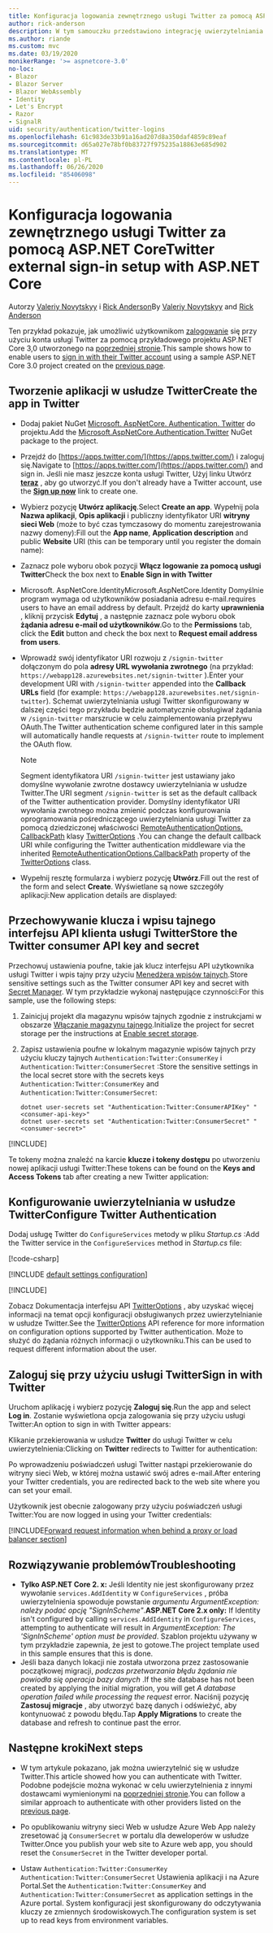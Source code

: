 ```yaml
---
title: Konfiguracja logowania zewnętrznego usługi Twitter za pomocą ASP.NET Core
author: rick-anderson
description: W tym samouczku przedstawiono integrację uwierzytelniania użytkownika konta usługi Twitter z istniejącą aplikacją ASP.NET Core.
ms.author: riande
ms.custom: mvc
ms.date: 03/19/2020
monikerRange: '>= aspnetcore-3.0'
no-loc:
- Blazor
- Blazor Server
- Blazor WebAssembly
- Identity
- Let's Encrypt
- Razor
- SignalR
uid: security/authentication/twitter-logins
ms.openlocfilehash: 61c983de33b91a16ad207d8a350daf4859c89eaf
ms.sourcegitcommit: d65a027e78bf0b83727f975235a18863e685d902
ms.translationtype: MT
ms.contentlocale: pl-PL
ms.lasthandoff: 06/26/2020
ms.locfileid: "85406098"
---
```

# <a name="twitter-external-sign-in-setup-with-aspnet-core"></a><span data-ttu-id="0020a-103">Konfiguracja logowania zewnętrznego usługi Twitter za pomocą ASP.NET Core</span><span class="sxs-lookup"><span data-stu-id="0020a-103">Twitter external sign-in setup with ASP.NET Core</span></span>

<span data-ttu-id="0020a-104">Autorzy [Valeriy Novytskyy](https://github.com/01binary) i [Rick Anderson](https://twitter.com/RickAndMSFT)</span><span class="sxs-lookup"><span data-stu-id="0020a-104">By [Valeriy Novytskyy](https://github.com/01binary) and [Rick Anderson](https://twitter.com/RickAndMSFT)</span></span>

<span data-ttu-id="0020a-105">Ten przykład pokazuje, jak umożliwić użytkownikom [zalogowanie](https://dev.twitter.com/web/sign-in/desktop-browser) się przy użyciu konta usługi Twitter za pomocą przykładowego projektu ASP.NET Core 3,0 utworzonego na [poprzedniej stronie](xref:security/authentication/social/index).</span><span class="sxs-lookup"><span data-stu-id="0020a-105">This sample shows how to enable users to [sign in with their Twitter account](https://dev.twitter.com/web/sign-in/desktop-browser) using a sample ASP.NET Core 3.0 project created on the [previous page](xref:security/authentication/social/index).</span></span>

## <a name="create-the-app-in-twitter"></a><span data-ttu-id="0020a-106">Tworzenie aplikacji w usłudze Twitter</span><span class="sxs-lookup"><span data-stu-id="0020a-106">Create the app in Twitter</span></span>

* <span data-ttu-id="0020a-107">Dodaj pakiet NuGet [Microsoft. AspNetCore. Authentication. Twitter](https://www.nuget.org/packages/Microsoft.AspNetCore.Authentication.Twitter/3.0.0) do projektu.</span><span class="sxs-lookup"><span data-stu-id="0020a-107">Add the [Microsoft.AspNetCore.Authentication.Twitter](https://www.nuget.org/packages/Microsoft.AspNetCore.Authentication.Twitter/3.0.0) NuGet package to the project.</span></span>

* <span data-ttu-id="0020a-108">Przejdź do [https://apps.twitter.com/](https://apps.twitter.com/) i zaloguj się.</span><span class="sxs-lookup"><span data-stu-id="0020a-108">Navigate to [https://apps.twitter.com/](https://apps.twitter.com/) and sign in.</span></span> <span data-ttu-id="0020a-109">Jeśli nie masz jeszcze konta usługi Twitter, Użyj linku Utwórz **[teraz](https://twitter.com/signup)** , aby go utworzyć.</span><span class="sxs-lookup"><span data-stu-id="0020a-109">If you don't already have a Twitter account, use the **[Sign up now](https://twitter.com/signup)** link to create one.</span></span>

* <span data-ttu-id="0020a-110">Wybierz pozycję **Utwórz aplikację**.</span><span class="sxs-lookup"><span data-stu-id="0020a-110">Select **Create an app**.</span></span> <span data-ttu-id="0020a-111">Wypełnij pola **Nazwa aplikacji**, **Opis aplikacji** i publiczny identyfikator URI **witryny sieci Web** (może to być czas tymczasowy do momentu zarejestrowania nazwy domeny):</span><span class="sxs-lookup"><span data-stu-id="0020a-111">Fill out the **App name**, **Application description** and public **Website** URI (this can be temporary until you register the domain name):</span></span>

* <span data-ttu-id="0020a-112">Zaznacz pole wyboru obok pozycji **Włącz logowanie za pomocą usługi Twitter**</span><span class="sxs-lookup"><span data-stu-id="0020a-112">Check the box next to **Enable Sign in with Twitter**</span></span>

* <span data-ttu-id="0020a-113">Microsoft. AspNetCore.Identity</span><span class="sxs-lookup"><span data-stu-id="0020a-113">Microsoft.AspNetCore.Identity</span></span> <span data-ttu-id="0020a-114">Domyślnie program wymaga od użytkowników posiadania adresu e-mail.</span><span class="sxs-lookup"><span data-stu-id="0020a-114">requires users to have an email address by default.</span></span> <span data-ttu-id="0020a-115">Przejdź do karty **uprawnienia** , kliknij przycisk **Edytuj** , a następnie zaznacz pole wyboru obok **żądania adresu e-mail od użytkowników**.</span><span class="sxs-lookup"><span data-stu-id="0020a-115">Go to the **Permissions** tab, click the **Edit** button and check the box next to **Request email address from users**.</span></span>

* <span data-ttu-id="0020a-116">Wprowadź swój identyfikator URI rozwoju z `/signin-twitter` dołączonym do pola **adresy URL wywołania zwrotnego** (na przykład: `https://webapp128.azurewebsites.net/signin-twitter` ).</span><span class="sxs-lookup"><span data-stu-id="0020a-116">Enter your development URI with `/signin-twitter` appended into the **Callback URLs** field (for example: `https://webapp128.azurewebsites.net/signin-twitter`).</span></span> <span data-ttu-id="0020a-117">Schemat uwierzytelniania usługi Twitter skonfigurowany w dalszej części tego przykładu będzie automatycznie obsługiwał żądania w `/signin-twitter` marszrucie w celu zaimplementowania przepływu OAuth.</span><span class="sxs-lookup"><span data-stu-id="0020a-117">The Twitter authentication scheme configured later in this sample will automatically handle requests at `/signin-twitter` route to implement the OAuth flow.</span></span>

  > [!NOTE]
  > <span data-ttu-id="0020a-118">Segment identyfikatora URI `/signin-twitter` jest ustawiany jako domyślne wywołanie zwrotne dostawcy uwierzytelniania w usłudze Twitter.</span><span class="sxs-lookup"><span data-stu-id="0020a-118">The URI segment `/signin-twitter` is set as the default callback of the Twitter authentication provider.</span></span> <span data-ttu-id="0020a-119">Domyślny identyfikator URI wywołania zwrotnego można zmienić podczas konfigurowania oprogramowania pośredniczącego uwierzytelniania usługi Twitter za pomocą dziedziczonej właściwości [RemoteAuthenticationOptions. CallbackPath](/dotnet/api/microsoft.aspnetcore.authentication.remoteauthenticationoptions.callbackpath) klasy [TwitterOptions](/dotnet/api/microsoft.aspnetcore.authentication.twitter.twitteroptions) .</span><span class="sxs-lookup"><span data-stu-id="0020a-119">You can change the default callback URI while configuring the Twitter authentication middleware via the inherited [RemoteAuthenticationOptions.CallbackPath](/dotnet/api/microsoft.aspnetcore.authentication.remoteauthenticationoptions.callbackpath) property of the [TwitterOptions](/dotnet/api/microsoft.aspnetcore.authentication.twitter.twitteroptions) class.</span></span>

* <span data-ttu-id="0020a-120">Wypełnij resztę formularza i wybierz pozycję **Utwórz**.</span><span class="sxs-lookup"><span data-stu-id="0020a-120">Fill out the rest of the form and select **Create**.</span></span> <span data-ttu-id="0020a-121">Wyświetlane są nowe szczegóły aplikacji:</span><span class="sxs-lookup"><span data-stu-id="0020a-121">New application details are displayed:</span></span>

## <a name="store-the-twitter-consumer-api-key-and-secret"></a><span data-ttu-id="0020a-122">Przechowywanie klucza i wpisu tajnego interfejsu API klienta usługi Twitter</span><span class="sxs-lookup"><span data-stu-id="0020a-122">Store the Twitter consumer API key and secret</span></span>

<span data-ttu-id="0020a-123">Przechowuj ustawienia poufne, takie jak klucz interfejsu API użytkownika usługi Twitter i wpis tajny przy użyciu [Menedżera wpisów tajnych](xref:security/app-secrets).</span><span class="sxs-lookup"><span data-stu-id="0020a-123">Store sensitive settings such as the Twitter consumer API key and secret with [Secret Manager](xref:security/app-secrets).</span></span> <span data-ttu-id="0020a-124">W tym przykładzie wykonaj następujące czynności:</span><span class="sxs-lookup"><span data-stu-id="0020a-124">For this sample, use the following steps:</span></span>

1. <span data-ttu-id="0020a-125">Zainicjuj projekt dla magazynu wpisów tajnych zgodnie z instrukcjami w obszarze [Włączanie magazynu tajnego](xref:security/app-secrets#enable-secret-storage).</span><span class="sxs-lookup"><span data-stu-id="0020a-125">Initialize the project for secret storage per the instructions at [Enable secret storage](xref:security/app-secrets#enable-secret-storage).</span></span>
1. <span data-ttu-id="0020a-126">Zapisz ustawienia poufne w lokalnym magazynie wpisów tajnych przy użyciu kluczy tajnych `Authentication:Twitter:ConsumerKey` i `Authentication:Twitter:ConsumerSecret` :</span><span class="sxs-lookup"><span data-stu-id="0020a-126">Store the sensitive settings in the local secret store with the secrets keys `Authentication:Twitter:ConsumerKey` and `Authentication:Twitter:ConsumerSecret`:</span></span>

    ```dotnetcli
    dotnet user-secrets set "Authentication:Twitter:ConsumerAPIKey" "<consumer-api-key>"
    dotnet user-secrets set "Authentication:Twitter:ConsumerSecret" "<consumer-secret>"
    ```

[!INCLUDE[](~/includes/environmentVarableColon.md)]

<span data-ttu-id="0020a-127">Te tokeny można znaleźć na karcie **klucze i tokeny dostępu** po utworzeniu nowej aplikacji usługi Twitter:</span><span class="sxs-lookup"><span data-stu-id="0020a-127">These tokens can be found on the **Keys and Access Tokens** tab after creating a new Twitter application:</span></span>

## <a name="configure-twitter-authentication"></a><span data-ttu-id="0020a-128">Konfigurowanie uwierzytelniania w usłudze Twitter</span><span class="sxs-lookup"><span data-stu-id="0020a-128">Configure Twitter Authentication</span></span>

<span data-ttu-id="0020a-129">Dodaj usługę Twitter do `ConfigureServices` metody w pliku *Startup.cs* :</span><span class="sxs-lookup"><span data-stu-id="0020a-129">Add the Twitter service in the `ConfigureServices` method in *Startup.cs* file:</span></span>

[!code-csharp[](~/security/authentication/social/social-code/3.x/StartupTwitter3x.cs?name=snippet&highlight=10-15)]

[!INCLUDE [default settings configuration](includes/default-settings.md)]

[!INCLUDE[](includes/chain-auth-providers.md)]

<span data-ttu-id="0020a-130">Zobacz Dokumentacja interfejsu API [TwitterOptions](/dotnet/api/microsoft.aspnetcore.builder.twitteroptions) , aby uzyskać więcej informacji na temat opcji konfiguracji obsługiwanych przez uwierzytelnianie w usłudze Twitter.</span><span class="sxs-lookup"><span data-stu-id="0020a-130">See the [TwitterOptions](/dotnet/api/microsoft.aspnetcore.builder.twitteroptions) API reference for more information on configuration options supported by Twitter authentication.</span></span> <span data-ttu-id="0020a-131">Może to służyć do żądania różnych informacji o użytkowniku.</span><span class="sxs-lookup"><span data-stu-id="0020a-131">This can be used to request different information about the user.</span></span>

## <a name="sign-in-with-twitter"></a><span data-ttu-id="0020a-132">Zaloguj się przy użyciu usługi Twitter</span><span class="sxs-lookup"><span data-stu-id="0020a-132">Sign in with Twitter</span></span>

<span data-ttu-id="0020a-133">Uruchom aplikację i wybierz pozycję **Zaloguj się**.</span><span class="sxs-lookup"><span data-stu-id="0020a-133">Run the app and select **Log in**.</span></span> <span data-ttu-id="0020a-134">Zostanie wyświetlona opcja zalogowania się przy użyciu usługi Twitter:</span><span class="sxs-lookup"><span data-stu-id="0020a-134">An option to sign in with Twitter appears:</span></span>

<span data-ttu-id="0020a-135">Klikanie przekierowania w usłudze **Twitter** do usługi Twitter w celu uwierzytelnienia:</span><span class="sxs-lookup"><span data-stu-id="0020a-135">Clicking on **Twitter** redirects to Twitter for authentication:</span></span>

<span data-ttu-id="0020a-136">Po wprowadzeniu poświadczeń usługi Twitter nastąpi przekierowanie do witryny sieci Web, w której można ustawić swój adres e-mail.</span><span class="sxs-lookup"><span data-stu-id="0020a-136">After entering your Twitter credentials, you are redirected back to the web site where you can set your email.</span></span>

<span data-ttu-id="0020a-137">Użytkownik jest obecnie zalogowany przy użyciu poświadczeń usługi Twitter:</span><span class="sxs-lookup"><span data-stu-id="0020a-137">You are now logged in using your Twitter credentials:</span></span>

[!INCLUDE[Forward request information when behind a proxy or load balancer section](includes/forwarded-headers-middleware.md)]

<!-- 
### React to cancel Authorize External sign-in
Twitter doesn't support AccessDeniedPath
Rather in the twitter setup, you can provide an External sign-in homepage. The external sign-in homepage doesn't support localhost. Tested with https://cors3.azurewebsites.net/ and that works.
-->

## <a name="troubleshooting"></a><span data-ttu-id="0020a-138">Rozwiązywanie problemów</span><span class="sxs-lookup"><span data-stu-id="0020a-138">Troubleshooting</span></span>

* <span data-ttu-id="0020a-139">**Tylko ASP.NET Core 2. x:** Jeśli Identity nie jest skonfigurowany przez wywołanie `services.AddIdentity` w `ConfigureServices` , próba uwierzytelnienia spowoduje powstanie *argumentu ArgumentException: należy podać opcję "SignInScheme"*.</span><span class="sxs-lookup"><span data-stu-id="0020a-139">**ASP.NET Core 2.x only:** If Identity isn't configured by calling `services.AddIdentity` in `ConfigureServices`, attempting to authenticate will result in *ArgumentException: The 'SignInScheme' option must be provided*.</span></span> <span data-ttu-id="0020a-140">Szablon projektu używany w tym przykładzie zapewnia, że jest to gotowe.</span><span class="sxs-lookup"><span data-stu-id="0020a-140">The project template used in this sample ensures that this is done.</span></span>
* <span data-ttu-id="0020a-141">Jeśli baza danych lokacji nie została utworzona przez zastosowanie początkowej migracji, *podczas przetwarzania błędu żądania nie powiodła się operacja bazy danych* .</span><span class="sxs-lookup"><span data-stu-id="0020a-141">If the site database has not been created by applying the initial migration, you will get *A database operation failed while processing the request* error.</span></span> <span data-ttu-id="0020a-142">Naciśnij pozycję **Zastosuj migracje** , aby utworzyć bazę danych i odświeżyć, aby kontynuować z powodu błędu.</span><span class="sxs-lookup"><span data-stu-id="0020a-142">Tap **Apply Migrations** to create the database and refresh to continue past the error.</span></span>

## <a name="next-steps"></a><span data-ttu-id="0020a-143">Następne kroki</span><span class="sxs-lookup"><span data-stu-id="0020a-143">Next steps</span></span>

* <span data-ttu-id="0020a-144">W tym artykule pokazano, jak można uwierzytelnić się w usłudze Twitter.</span><span class="sxs-lookup"><span data-stu-id="0020a-144">This article showed how you can authenticate with Twitter.</span></span> <span data-ttu-id="0020a-145">Podobne podejście można wykonać w celu uwierzytelnienia z innymi dostawcami wymienionymi na [poprzedniej stronie](xref:security/authentication/social/index).</span><span class="sxs-lookup"><span data-stu-id="0020a-145">You can follow a similar approach to authenticate with other providers listed on the [previous page](xref:security/authentication/social/index).</span></span>

* <span data-ttu-id="0020a-146">Po opublikowaniu witryny sieci Web w usłudze Azure Web App należy zresetować ją `ConsumerSecret` w portalu dla deweloperów w usłudze Twitter.</span><span class="sxs-lookup"><span data-stu-id="0020a-146">Once you publish your web site to Azure web app, you should reset the `ConsumerSecret` in the Twitter developer portal.</span></span>

* <span data-ttu-id="0020a-147">Ustaw `Authentication:Twitter:ConsumerKey` `Authentication:Twitter:ConsumerSecret` Ustawienia aplikacji i na Azure Portal.</span><span class="sxs-lookup"><span data-stu-id="0020a-147">Set the `Authentication:Twitter:ConsumerKey` and `Authentication:Twitter:ConsumerSecret` as application settings in the Azure portal.</span></span> <span data-ttu-id="0020a-148">System konfiguracji jest skonfigurowany do odczytywania kluczy ze zmiennych środowiskowych.</span><span class="sxs-lookup"><span data-stu-id="0020a-148">The configuration system is set up to read keys from environment variables.</span></span>

